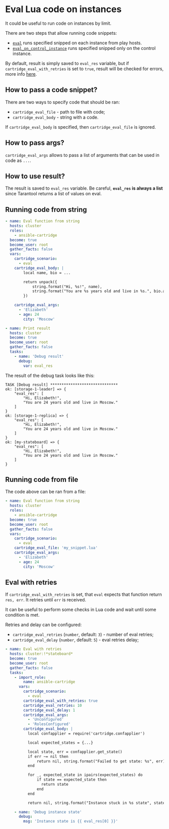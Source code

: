 # Eval Lua code on instances

It could be useful to run code on instances by limit.

There are two steps that allow running code snippets:

* [`eval`](/doc/scenario.md#eval) runs specified snipped on each instance from play hosts.
* [`eval_on_control_instance`](/doc/scenario.md#eval_on_control_instance) runs
  specified snipped only on the control instance.

By default, result is simply saved to `eval_res` variable, but if
`cartridge_eval_with_retries` is set to `true`, result will be checked for errors,
more info [here](#eval-with-retries).

## How to pass a code snippet?

There are two ways to specify code that should be ran:

* `cartridge_eval_file` - path to file with code;
* `cartridge_eval_body` - string with a code.

If `cartridge_eval_body` is specified, then `cartridge_eval_file` is ignored.

## How to pass args?

`cartridge_eval_args` allows to pass a list of arguments that can be used in code
as `...`.

## How to use result?

The result is saved to `eval_res` variable.
Be careful, **`eval_res` is always a list** since Tarantool returns a list of values
on eval.

## Running code from string

```yaml
- name: Eval function from string
  hosts: cluster
  roles:
    - ansible-cartridge
  become: true
  become_user: root
  gather_facts: false
  vars:
    cartridge_scenario:
      - eval
    cartridge_eval_body: |
        local name, bio = ...

        return unpack({
            string.format("Hi, %s!", name),
            string.format("You are %s years old and live in %s.", bio.age, bio.city),
        })

    cartridge_eval_args:
      - 'Elizabeth'
      - age: 24
        city: 'Moscow'

- name: Print result
  hosts: cluster
  become: true
  become_user: root
  gather_facts: false
  tasks:
    - name: 'Debug result'
      debug:
        var: eval_res
```

The result of the debug task looks like this:

```
TASK [Debug result] ******************************
ok: [storage-1-leader] => {
    "eval_res": [
        "Hi, Elizabeth!",
        "You are 24 years old and live in Moscow."
    ]
}
ok: [storage-1-replica] => {
    "eval_res": [
        "Hi, Elizabeth!",
        "You are 24 years old and live in Moscow."
    ]
}
ok: [my-stateboard] => {
    "eval_res": [
        "Hi, Elizabeth!",
        "You are 24 years old and live in Moscow."
    ]
}
```

## Running code from file

The code above can be ran from a file:

```yaml
- name: Eval function from string
  hosts: cluster
  roles:
    - ansible-cartridge
  become: true
  become_user: root
  gather_facts: false
  vars:
    cartridge_scenario:
      - eval
    cartridge_eval_file: 'my_snippet.lua'
    cartridge_eval_args:
      - 'Elizabeth'
      - age: 24
        city: 'Moscow'
```

## Eval with retries

If `cartridge_eval_with_retries` is set, that `eval` expects that function
return `res, err`.
It retries until `err` is received.

It can be useful to perform some checks in Lua code and wait until some condition is met.

Retries and delay can be configured:
- `cartridge_eval_retries` (`number`, default: `3`) - number of eval retries;
- `cartridge_eval_delay` (`number`, default: `5`)  - eval retries delay;

```yaml
- name: Eval with retries
  hosts: cluster:!*stateboard*
  become: true
  become_user: root
  gather_facts: false
  tasks:
    - import_role:
        name: ansible-cartridge
      vars:
        cartridge_scenario:
          - eval
        cartridge_eval_with_retries: true
        cartridge_eval_retries: 10
        cartridge_eval_delay: 1
        cartridge_eval_args:
          - 'Unconfigured'
          - 'RolesConfigured'
        cartridge_eval_body: |
          local confapplier = require('cartridge.confapplier')

          local expected_states = {...}

          local state, err = confapplier.get_state()
          if err ~= nil then
              return nil, string.format("Failed to get state: %s", err)
          end

          for _, expected_state in ipairs(expected_states) do
              if state == expected_state then
                return state
              end
          end

          return nil, string.format("Instance stuck in %s state", state)

    - name: 'Debug instance state'
      debug:
        msg: 'Instance state is {{ eval_res[0] }}'
```
